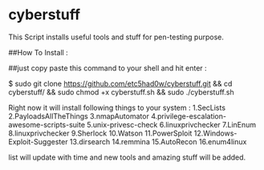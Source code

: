 # cyberstuff
This Script installs useful tools and stuff for pen-testing purpose.

##How To Install : 

##just copy paste this command to your shell and hit enter  : 

$ sudo git clone https://github.com/etc5had0w/cyberstuff.git && cd cyberstuff/ && sudo chmod +x cyberstuff.sh && sudo ./cyberstuff.sh


Right now it will install following things to your system : 
1.SecLists
2.PayloadsAllTheThings
3.nmapAutomator
4.privilege-escalation-awesome-scripts-suite
5.unix-privesc-check
6.linuxprivchecker
7.LinEnum
8.linuxprivchecker
9.Sherlock
10.Watson
11.PowerSploit
12.Windows-Exploit-Suggester
13.dirsearch
14.remmina
15.AutoRecon
16.enum4linux

list will update with time and new tools and amazing stuff will be added.
